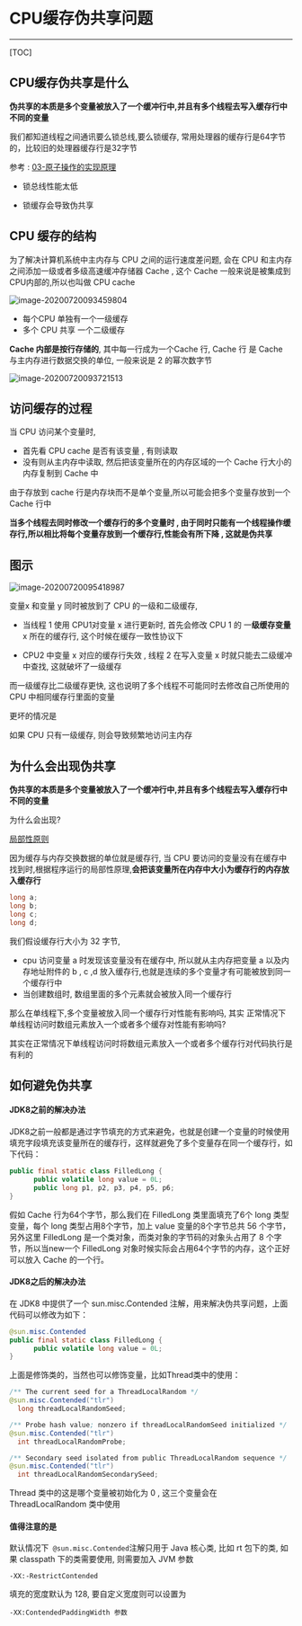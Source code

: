 # CPU缓存伪共享问题

---

[TOC]

## CPU缓存伪共享是什么

**伪共享的本质是多个变量被放入了一个缓冲行中,并且有多个线程去写入缓存行中不同的变量**

我们都知道线程之间通讯要么锁总线,要么锁缓存, 常用处理器的缓存行是64字节的，比较旧的处理器缓存行是32字节

 参考 :  [03-原子操作的实现原理](../04-Java并发机制的底层实现原理/03-原子操作的实现原理.md#处理器如何实现原子操作) 

- 锁总线性能太低

- 锁缓存会导致伪共享

## CPU 缓存的结构

为了解决计算机系统中主内存与 CPU 之间的运行速度差问题, 会在 CPU 和主内存之间添加一级或者多级高速缓冲存储器 Cache , 这个 Cache 一般来说是被集成到 CPU内部的,所以也叫做 CPU cache 

![image-20200720093459804](../../../assets/image-20200720093459804.png)

- 每个CPU 单独有一个一级缓存
- 多个 CPU 共享 一个二级缓存

**Cache 内部是按行存储的**,  其中每一行成为一个Cache 行, Cache 行 是 Cache 与主内存进行数据交换的单位, 一般来说是 2 的幂次数字节

![image-20200720093721513](../../../assets/image-20200720093721513.png)

## 访问缓存的过程

当 CPU 访问某个变量时, 

- 首先看 CPU cache 是否有该变量 , 有则读取
- 没有则从主内存中读取, 然后把该变量所在的内存区域的一个 Cache 行大小的内存复制到 Cache 中

由于存放到 cache 行是内存块而不是单个变量,所以可能会把多个变量存放到一个 Cache 行中

**当多个线程去同时修改一个缓存行的多个变量时 , 由于同时只能有一个线程操作缓存行,所以相比将每个变量存放到一个缓存行,性能会有所下降 , 这就是伪共享**

## 图示

![image-20200720095418987](../../../assets/image-20200720095418987.png)

变量x 和变量 y 同时被放到了 CPU 的一级和二级缓存,

- 当线程 1 使用 CPU1对变量 x 进行更新时, 首先会修改 CPU 1 的 一**级缓存变量** x 所在的缓存行, 这个时候在缓存一致性协议下

- CPU2 中变量 x 对应的缓存行失效 , 线程 2 在写入变量 x 时就只能去二级缓冲中查找, 这就破坏了一级缓存

而一级缓存比二级缓存更快, 这也说明了多个线程不可能同时去修改自己所使用的CPU 中相同缓存行里面的变量

更坏的情况是

如果 CPU 只有一级缓存, 则会导致频繁地访问主内存

## 为什么会出现伪共享

**伪共享的本质是多个变量被放入了一个缓冲行中,并且有多个线程去写入缓存行中不同的变量**

为什么会出现?

 [局部性原则](101-局部性原理.md) 

因为缓存与内存交换数据的单位就是缓存行, 当 CPU 要访问的变量没有在缓存中找到时,根据程序运行的局部性原理,**会把该变量所在内存中大小为缓存行的内存放入缓存行**

```java
long a;
long b;
long c;
long d;
```

我们假设缓存行大小为 32 字节,

- cpu 访问变量 a 时发现该变量没有在缓存中, 所以就从主内存把变量 a 以及内存地址附件的 b , c ,d  放入缓存行,也就是连续的多个变量才有可能被放到同一个缓存行中
- 当创建数组时, 数组里面的多个元素就会被放入同一个缓存行

那么在单线程下,多个变量被放入同一个缓存行对性能有影响吗, 其实 正常情况下单线程访问时数组元素放入一个或者多个缓存对性能有影响吗? 

其实在正常情况下单线程访问时将数组元素放入一个或者多个缓存行对代码执行是有利的

## 如何避免伪共享

#### JDK8之前的解决办法

JDK8之前一般都是通过字节填充的方式来避免，也就是创建一个变量的时候使用填充字段填充该变量所在的缓存行，这样就避免了多个变量存在同一个缓存行，如下代码：

```java
public final static class FilledLong {
      public volatile long value = 0L;
      public long p1, p2, p3, p4, p5, p6;     
}
```

假如 Cache 行为64个字节，那么我们在 FilledLong 类里面填充了6个 long 类型变量，每个 long 类型占用8个字节，加上 value 变量的8个字节总共 56 个字节，另外这里 FilledLong 是一个类对象，而类对象的字节码的对象头占用了 8 个字节，所以当new一个 FilledLong 对象时候实际会占用64个字节的内存，这个正好可以放入 Cache 的一个行。

#### JDK8之后的解决办法

在 JDK8 中提供了一个 sun.misc.Contended 注解，用来解决伪共享问题，上面代码可以修改为如下：

```java
@sun.misc.Contended 
public final static class FilledLong {
      public volatile long value = 0L;
}
```

上面是修饰类的，当然也可以修饰变量，比如Thread类中的使用：

```java
/** The current seed for a ThreadLocalRandom */
@sun.misc.Contended("tlr")
  long threadLocalRandomSeed;

/** Probe hash value; nonzero if threadLocalRandomSeed initialized */
@sun.misc.Contended("tlr")
  int threadLocalRandomProbe;

/** Secondary seed isolated from public ThreadLocalRandom sequence */
@sun.misc.Contended("tlr")
  int threadLocalRandomSecondarySeed;
```

Thread 类中的这是哪个变量被初始化为 0 , 这三个变量会在 ThreadLocalRandom 类中使用

#### 值得注意的是

默认情况下`  @sun.misc.Contended `注解只用于 Java 核心类, 比如 rt 包下的类, 如果 classpath 下的类需要使用, 则需要加入 JVM 参数 

```
-XX:-RestrictContended	
```

填充的宽度默认为 128, 要自定义宽度则可以设置为

```
-XX:ContendedPaddingWidth 参数
```

